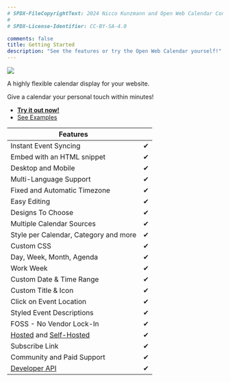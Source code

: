 ```yaml
---
# SPDX-FileCopyrightText: 2024 Nicco Kunzmann and Open Web Calendar Contributors <https://open-web-calendar.quelltext.eu/>
#
# SPDX-License-Identifier: CC-BY-SA-4.0

comments: false
title: Getting Started
description: "See the features or try the Open Web Calendar yourself!"
---
```


![](assets/img/logo/github-social-preview.svg)

A highly flexible calendar display for your website.

Give a calendar your personal touch within minutes!

- **[Try it out now!]({{link.web}})**
- [See Examples](templates.md)

| Features |  |
| --- | --- |
| Instant Event Syncing | <center>✔</center> |
| Embed with an HTML snippet | <center>✔</center> |
| Desktop and Mobile | <center>✔</center> |
| Multi-Language Support | <center>✔</center> |
| Fixed and Automatic Timezone | <center>✔</center> |
| Easy Editing | <center>✔</center> |
| Designs To Choose  | <center>✔</center> |
| Multiple Calendar Sources | <center>✔</center> |
| Style per Calendar, Category and more | <center>✔</center> |
| Custom CSS | <center>✔</center> |
| Day, Week, Month, Agenda | <center>✔</center> |
| Work Week | <center>✔</center> |
| Custom Date & Time Range | <center>✔</center> |
| Custom Title & Icon | <center>✔</center> |
| Click on Event Location | <center>✔</center> |
| Styled Event Descriptions | <center>✔</center> |
| FOSS - No Vendor Lock-In | <center>✔</center> |
| [Hosted]({{link.web}}) and [Self-Hosted](host/self.md) | <center>✔</center> |
| Subscribe Link | <center>✔</center> |
| Community and Paid Support | <center>✔</center> |
| [Developer API](dev/api.md) | <center>✔</center> |
